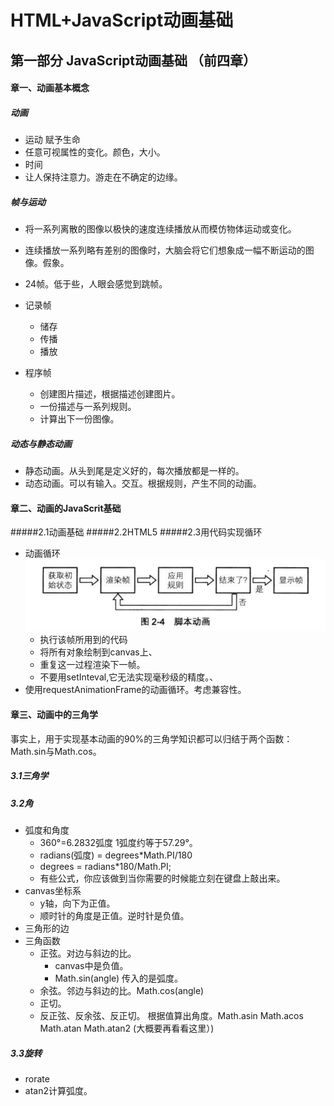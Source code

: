 # HTML+JavaScript动画基础

## 第一部分 JavaScript动画基础 （前四章）

#### 章一、动画基本概念
##### 动画
* 运动 赋予生命
* 任意可视属性的变化。颜色，大小。
* 时间 
* 让人保持注意力。游走在不确定的边缘。

##### 帧与运动  
* 将一系列离散的图像以极快的速度连续播放从而模仿物体运动或变化。
* 连续播放一系列略有差别的图像时，大脑会将它们想象成一幅不断运动的图像。假象。
* 24帧。低于些，人眼会感觉到跳帧。

* 记录帧
    * 储存
    * 传播
    * 播放 
* 程序帧
    * 创建图片描述，根据描述创建图片。
    * 一份描述与一系列规则。
    * 计算出下一份图像。 

##### 动态与静态动画
* 静态动画。从头到尾是定义好的，每次播放都是一样的。
* 动态动画。可以有输入。交互。根据规则，产生不同的动画。 

#### 章二、动画的JavaScrit基础
#####2.1动画基础
#####2.2HTML5
#####2.3用代码实现循环
* 动画循环
![示意图](img/2_1.png)
    * 执行该帧所用到的代码
    * 将所有对象绘制到canvas上、
    * 重复这一过程渲染下一帧。
    * 不要用setInteval,它无法实现毫秒级的精度。、
* 使用requestAnimationFrame的动画循环。考虑兼容性。

#### 章三、动画中的三角学
事实上，用于实现基本动画的90%的三角学知识都可以归结于两个函数：Math.sin与Math.cos。

##### 3.1三角学
##### 3.2角
* 弧度和角度
    * 360°=6.2832弧度  1弧度约等于57.29°。
    * radians(弧度) = degrees*Math.PI/180
    * degrees = radians*180/Math.PI; 
    * 有些公式，你应该做到当你需要的时候能立刻在键盘上敲出来。
* canvas坐标系
    * y轴，向下为正值。
    * 顺时针的角度是正值。逆时针是负值。
* 三角形的边
* 三角函数
    * 正弦。对边与斜边的比。
        * canvas中是负值。
        * Math.sin(angle) 传入的是弧度。
    * 余弦。邻边与斜边的比。Math.cos(angle)
    * 正切。
    * 反正弦、反余弦、反正切。  根据值算出角度。Math.asin Math.acos Math.atan Math.atan2 (大概要再看看这里）)
##### 3.3旋转
* rorate
* atan2计算弧度。
    
 


